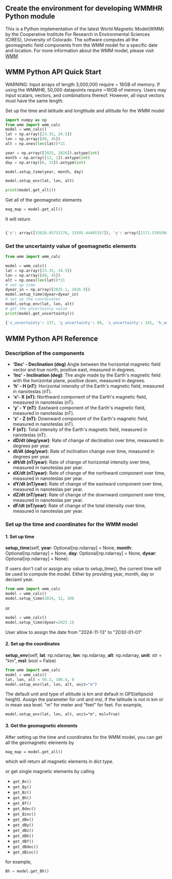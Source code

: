 ## Create the environment for developing WMMHR Python module

This is a Python implementation of the latest World Magnetic Model(WMM) by the Cooperative Institute For Research in Environmental Sciences (CIRES), University of Colorado. The software computes all the geomagnetic field components from the WMM model for a specific date and location. 
For more information about the WMM model, please visit [WMM](https://www.ncei.noaa.gov/products/world-magnetic-model)


## WMM Python API Quick Start

WARNING: Input arrays of length 3,000,000 require ~ 16GB of memory. If using the WMMHR, 50,000 datapoints require ~16GB of memory.
Users may input scalars, vectors, and combinations thereof. However, all input vectors must have the same length. 

Set up the time and latitude and longtitude and altitude for the WMM model

```python
import numpy as np
from wmm import wmm_calc
model = wmm_calc()
lat = np.array([23.35, 24.5])
lon = np.array([40, 45])
alt = np.ones(len(lat))*21

year = np.array([2025, 2026]).astype(int)
month = np.array([12, 1]).astype(int)
day = np.array([6, 15]).astype(int)

model.setup_time(year, month, day)

model.setup_env(lat, lon, alt)

print(model.get_all())
```

Get all of the geomagnetic elements

```python
mag_map = model.get_all()
```
It will return 

```python

{'x': array([33828.95752178, 33505.44405357]), 'y': array([2171.53955086, 1932.26765383]), 'z': array([23865.06803054, 26184.61762661]), 'h': array([33898.58331894, 33561.1149921 ]), 'f': array([41456.66922383, 42567.38939334]), 'dec': array([3.67287636, 3.3006066 ]), 'inc': array([35.14607142, 37.96160489]), 'dx': array([ 9.74138229, 14.15269211]), 'dy': array([-3.08678058, -4.24326699]), 'dz': array([39.2944816 , 33.10674659]), 'dh': array([ 9.52363521, 13.88491134]), 'df': array([30.40773033, 31.3122469 ]), 'ddec': array([-0.37568054, -0.51739277]), 'dinc': array([2.20977032, 1.41823256])}
```

### Get the uncertainty value of geomagnetic elements

```python
from wmm import wmm_calc

model = wmm_calc()
lat = np.array([23.35, 24.5])
lon = np.array([40, 45])
alt = np.ones(len(lat))*21
# set up time
dyear_in = np.array([2025.1, 2026.9])
model.setup_time(dyear=dyear_in)
# set up the coordinates
model.setup_env(lat, lon, alt)
# get the uncertainty value
print(model.get_uncertainty())
```

```python
{'x_uncertainty': 137, 'y_uncertainty': 89, 'z_uncertainty': 141, 'h_uncertainty': 133, 'f_uncertainty': 138, 'declination_uncertainty': array([7.67172328e-06, 7.74430010e-06]), 'inclination_uncertainty': 0.2}
```

## WMM Python API Reference

### Description of the components

- **‘Dec’ - Declination (deg)** Angle between the horizontal magnetic field vector and true north, positive east, measured in degrees.
- **‘Inc’ - Inclination (deg)**: The angle made by the Earth's magnetic field with the horizontal plane, positive down, measured in degrees.
- **‘h’ - H (nT)**: Horizontal intensity of the Earth's magnetic field, measured in nanoteslas (nT).
- **‘x’- X (nT)**: Northward component of the Earth's magnetic field, measured in nanoteslas (nT).
- **‘y’ - Y (nT)**: Eastward component of the Earth's magnetic field, measured in nanoteslas (nT).
- **‘z’ - Z (nT)**: Downward component of the Earth's magnetic field, measured in nanoteslas (nT).
- **F (nT)**: Total intensity of the Earth's magnetic field, measured in nanoteslas (nT).
- **dD/dt (deg/year)**: Rate of change of declination over time, measured in degrees per year.
- **dI/dt (deg/year)**: Rate of inclination change over time, measured in degrees per year.
- **dH/dt (nT/year)**: Rate of change of horizontal intensity over time, measured in nanoteslas per year.
- **dX/dt (nT/year)**: Rate of change of the northward component over time, measured in nanoteslas per year.
- **dY/dt (nT/year)**: Rate of change of the eastward component over time, measured in nanoteslas per year.
- **dZ/dt (nT/year)**: Rate of change of the downward component over time, measured in nanoteslas per year.
- **dF/dt (nT/year)**: Rate of change of the total intensity over time, measured in nanoteslas per year.


### Set up the time and coordinates for the WMM model

#### 1. Set up time 

**setup_time**(self, **year**: Optional[np.ndarray] = None, **month**: Optional[np.ndarray] = None, **day**: Optional[np.ndarray] = None,
                   **dyear**: Optional[np.ndarray] = None):

If users don't call or assign any value to setup_time(), the current time will be used to compute the model.
Either by providing year, month, day or deciaml year.
```python
from wmm import wmm_calc
model = wmm_calc()
model.setup_time(2024, 12, 30)
```
or 
```python
model = wmm_calc()
model.setup_time(dyear=2025.1)
```

User allow to assign the date from "2024-11-13" to "2030-01-01"

#### 2. Set up the coordinates

**setup_env**(self, **lat**: np.ndarray, **lon**: np.ndarray, **alt**: np.ndarray, **unit**: str = "km", **msl**: bool = False)
```python
from wmm import wmm_calc
model = wmm_calc()
lat, lon, alt = 50.3, 100.4, 0
model.setup_env(lat, lon, alt, unit="m")
```

The default unit and type of altitude is km and default in GPS(ellipsoid height). 
Assign the parameter for unit and msl, if the latitude is not in km or in mean sea level.
"m" for meter and "feet" for feet. For example,
```
model.setup_env(lat, lon, alt, unit="m", msl=True)
```

#### 3. Get the geomagnetic elements

After setting up the time and coordinates for the WMM model, you can get all the geomagnetic elements by

```
mag_map = model.get_all()
```

which will return all magnetic elements in dict type.

or get single magnetic elements by calling

- `get_Bx()`
- `get_By()`
- `get_Bz()`
- `get_Bh()`
- `get_Bf()`
- `get_Bdec()`
- `get_Binc()`
- `get_dBx()`
- `get_dBy()`
- `get_dBz()`
- `get_dBh()`
- `get_dBf()`
- `get_dBdec()`
- `get_dBinc()`

for example,
```python
Bh = model.get_Bh()
```

